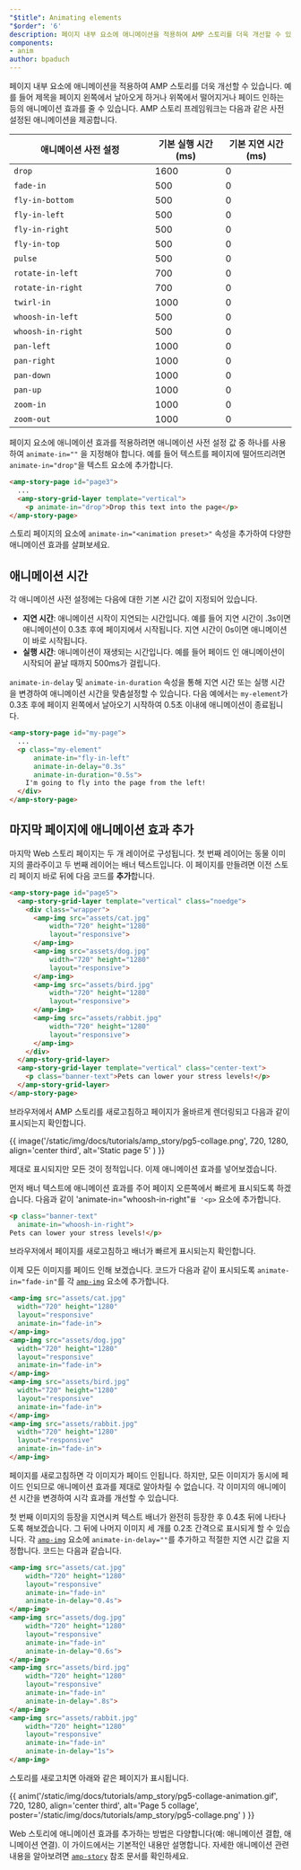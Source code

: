 ```yaml
---
"$title": Animating elements
"$order": '6'
description: 페이지 내부 요소에 애니메이션을 적용하여 AMP 스토리를 더욱 개선할 수 있습니다. 예를 들어 제목을 페이지 왼쪽에서 날아오게 하거나 위쪽에서 떨어지거나 페이드 인하는 ...
components:
- anim
author: bpaduch
---
```


페이지 내부 요소에 애니메이션을 적용하여 AMP 스토리를 더욱 개선할 수 있습니다. 예를 들어 제목을 페이지 왼쪽에서 날아오게 하거나 위쪽에서 떨어지거나 페이드 인하는 등의 애니메이션 효과를 줄 수 있습니다.  AMP 스토리 프레임워크는 다음과 같은 사전 설정된 애니메이션을 제공합니다.

<table>
<thead><tr>
  <th width="50%">애니메이션 사전 설정</th>
  <th width="25%">기본 실행 시간(ms)</th>
  <th width="25%">기본 지연 시간(ms)</th>
</tr></thead>
<tbody>
<tr>
  <td><code>drop</code></td>
  <td>1600</td>
  <td>0</td>
</tr>
<tr>
  <td><code>fade-in</code></td>
  <td>500</td>
  <td>0</td>
</tr>
<tr>
  <td><code>fly-in-bottom</code></td>
  <td>500</td>
  <td>0</td>
</tr>
<tr>
  <td><code>fly-in-left</code></td>
  <td>500</td>
  <td>0</td>
</tr>
<tr>
  <td><code>fly-in-right</code></td>
  <td>500</td>
  <td>0</td>
</tr>
<tr>
  <td><code>fly-in-top</code></td>
  <td>500</td>
  <td>0</td>
</tr>
<tr>
  <td><code>pulse</code></td>
  <td>500</td>
  <td>0</td>
</tr>
<tr>
  <td><code>rotate-in-left</code></td>
  <td>700</td>
  <td>0</td>
</tr>
<tr>
  <td><code>rotate-in-right</code></td>
  <td>700</td>
  <td>0</td>
</tr>
<tr>
  <td><code>twirl-in</code></td>
  <td>1000</td>
  <td>0</td>
</tr>
<tr>
  <td><code>whoosh-in-left</code></td>
  <td>500</td>
  <td>0</td>
</tr>
<tr>
  <td><code>whoosh-in-right</code></td>
  <td>500</td>
  <td>0</td>
</tr>
<tr>
  <td><code>pan-left</code></td>
  <td>1000</td>
  <td>0</td>
</tr>
<tr>
  <td><code>pan-right</code></td>
  <td>1000</td>
  <td>0</td>
</tr>
<tr>
  <td><code>pan-down</code></td>
  <td>1000</td>
  <td>0</td>
</tr>
<tr>
  <td><code>pan-up</code></td>
  <td>1000</td>
  <td>0</td>
</tr>
<tr>
  <td><code>zoom-in</code></td>
  <td>1000</td>
  <td>0</td>
</tr>
<tr>
  <td><code>zoom-out</code></td>
  <td>1000</td>
  <td>0</td>
</tr>
</tbody>
</table>

페이지 요소에 애니메이션 효과를 적용하려면 애니메이션 사전 설정 값 중 하나를 사용하여 <code>animate-in="<em><animation preset></animation></em>"</code> 을 지정해야 합니다.  예를 들어 텍스트를 페이지에 떨어뜨리려면 `animate-in="drop"`을 텍스트 요소에 추가합니다.

```html
<amp-story-page id="page3">
  ...
  <amp-story-grid-layer template="vertical">
    <p animate-in="drop">Drop this text into the page</p>
</amp-story-page>
```

스토리 페이지의 요소에 `animate-in="<animation preset>"` 속성을 추가하여 다양한 애니메이션 효과를 살펴보세요.

## 애니메이션 시간

각 애니메이션 사전 설정에는 다음에 대한 기본 시간 값이 지정되어 있습니다.

- **지연 시간**: 애니메이션 시작이 지연되는 시간입니다.  예를 들어 지연 시간이 .3s이면 애니메이션이 0.3초 후에 페이지에서 시작됩니다. 지연 시간이 0s이면 애니메이션이 바로 시작됩니다.
- **실행 시간**: 애니메이션이 재생되는 시간입니다.  예를 들어 페이드 인 애니메이션이 시작되어 끝날 때까지 500ms가 걸립니다.

`animate-in-delay` 및 `animate-in-duration` 속성을 통해 지연 시간 또는 실행 시간을 변경하여 애니메이션 시간을 맞춤설정할 수 있습니다. 다음 예에서는 `my-element`가 0.3초 후에 페이지 왼쪽에서 날아오기 시작하여 0.5초 이내에 애니메이션이 종료됩니다.

```html
<amp-story-page id="my-page">
  ...
  <p class="my-element"
      animate-in="fly-in-left"
      animate-in-delay="0.3s"
      animate-in-duration="0.5s">
    I'm going to fly into the page from the left!
  </div>
</amp-story-page>
```

## 마지막 페이지에 애니메이션 효과 추가

마지막 Web 스토리 페이지는 두 개 레이어로 구성됩니다. 첫 번째 레이어는 동물 이미지의 콜라주이고 두 번째 레이어는 배너 텍스트입니다.  이 페이지를 만들려면 이전 스토리 페이지 바로 뒤에 다음 코드를 **추가**합니다.

```html
<amp-story-page id="page5">
  <amp-story-grid-layer template="vertical" class="noedge">
    <div class="wrapper">
      <amp-img src="assets/cat.jpg"
          width="720" height="1280"
          layout="responsive">
      </amp-img>
      <amp-img src="assets/dog.jpg"
          width="720" height="1280"
          layout="responsive">
      </amp-img>
      <amp-img src="assets/bird.jpg"
          width="720" height="1280"
          layout="responsive">
      </amp-img>
      <amp-img src="assets/rabbit.jpg"
          width="720" height="1280"
          layout="responsive">
      </amp-img>
    </div>
  </amp-story-grid-layer>
  <amp-story-grid-layer template="vertical" class="center-text">
    <p class="banner-text">Pets can lower your stress levels!</p>
  </amp-story-grid-layer>
</amp-story-page>
```

브라우저에서 AMP 스토리를 새로고침하고 페이지가 올바르게 렌더링되고 다음과 같이 표시되는지 확인합니다.

{{ image('/static/img/docs/tutorials/amp_story/pg5-collage.png', 720, 1280, align='center third', alt='Static page 5' ) }}

제대로 표시되지만 모든 것이 정적입니다. 이제 애니메이션 효과를 넣어보겠습니다.

먼저 배너 텍스트에 애니메이션 효과를 주어 페이지 오른쪽에서 빠르게 표시되도록 하겠습니다. 다음과 같이 'animate-in="whoosh-in-right"`를 '<p>` 요소에 추가합니다.

```html
<p class="banner-text"
  animate-in="whoosh-in-right">
Pets can lower your stress levels!</p>
```

브라우저에서 페이지를 새로고침하고 배너가 빠르게 표시되는지 확인합니다.

이제 모든 이미지를 페이드 인해 보겠습니다. 코드가 다음과 같이 표시되도록 `animate-in="fade-in"`를 각 [`amp-img`](../../../../documentation/components/reference/amp-img.md) 요소에 추가합니다.

```html
<amp-img src="assets/cat.jpg"
  width="720" height="1280"
  layout="responsive"
  animate-in="fade-in">
</amp-img>
<amp-img src="assets/dog.jpg"
  width="720" height="1280"
  layout="responsive"
  animate-in="fade-in">
</amp-img>
<amp-img src="assets/bird.jpg"
  width="720" height="1280"
  layout="responsive"
  animate-in="fade-in">
</amp-img>
<amp-img src="assets/rabbit.jpg"
  width="720" height="1280"
  layout="responsive"
  animate-in="fade-in">
</amp-img>
```

페이지를 새로고침하면 각 이미지가 페이드 인됩니다.  하지만, 모든 이미지가 동시에 페이드 인되므로 애니메이션 효과를 제대로 알아차릴 수 없습니다. 각 이미지의 애니메이션 시간을 변경하여 시각 효과를 개선할 수 있습니다.

첫 번째 이미지의 등장을 지연시켜 텍스트 배너가 완전히 등장한 후 0.4초 뒤에 나타나도록 해보겠습니다. 그 뒤에 나머지 이미지 세 개를 0.2초 간격으로 표시되게 할 수 있습니다. 각 [`amp-img`](../../../../documentation/components/reference/amp-img.md) 요소에 `animate-in-delay=""`를 추가하고 적절한 지연 시간 값을 지정합니다. 코드는 다음과 같습니다.

```html
<amp-img src="assets/cat.jpg"
    width="720" height="1280"
    layout="responsive"
    animate-in="fade-in"
    animate-in-delay="0.4s">
</amp-img>
<amp-img src="assets/dog.jpg"
    width="720" height="1280"
    layout="responsive"
    animate-in="fade-in"
    animate-in-delay="0.6s">
</amp-img>
<amp-img src="assets/bird.jpg"
    width="720" height="1280"
    layout="responsive"
    animate-in="fade-in"
    animate-in-delay=".8s">
</amp-img>
<amp-img src="assets/rabbit.jpg"
    width="720" height="1280"
    layout="responsive"
    animate-in="fade-in"
    animate-in-delay="1s">
</amp-img>

```

스토리를 새로고치면  아래와 같은 페이지가 표시됩니다.

{{ anim('/static/img/docs/tutorials/amp_story/pg5-collage-animation.gif', 720, 1280, align='center third', alt='Page 5 collage', poster='/static/img/docs/tutorials/amp_story/pg5-collage.png' ) }}

Web 스토리에 애니메이션 효과를 추가하는 방법은 다양합니다(예: 애니메이션 결합, 애니메이션 연결). 이 가이드에서는 기본적인 내용만 설명합니다. 자세한 애니메이션 관련 내용을 알아보려면 [`amp-story`](../../../../documentation/components/reference/amp-story.md) 참조 문서를 확인하세요.
